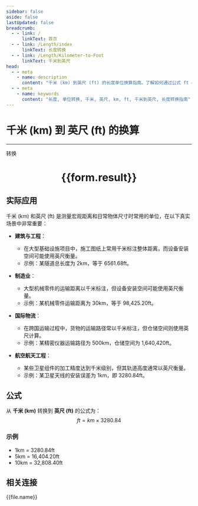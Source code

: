```yaml
---
sidebar: false
aside: false
lastUpdated: false
breadcrumb:
  - - link: /
      linkText: 首页
  - - link: /Length/index
      linkText: 长度转换
  - - link: /Length/Kilometer-to-Foot
      linkText: 千米到英尺
head:
  - - meta
    - name: description
      content: "千米 (km) 到英尺 (ft) 的长度单位换算指南。了解如何通过公式 ft = km × 3280.84 转换为英尺。"
  - - meta
    - name: keywords
      content: "长度, 单位转换, 千米, 英尺, km, ft, 千米到英尺, 长度转换指南"
---
```

# 千米 (km) 到 英尺 (ft) 的换算
---
<script setup>
import { onMounted, reactive, inject, ref } from 'vue'
import { NButton, NForm, NFormItem, NInput, NInputNumber, NSelect, NCard, useMessage,NGrid ,NGi } from 'naive-ui'
import { defineClientComponent } from 'vitepress'
import { Length } from '../../files';

const convert = inject('convert')

const form = reactive({
  number: null,
  result: '',
})

const convertHandler = () => {
  if (form.number !== null && !isNaN(form.number)) {
    const convertedValue = parseFloat(form.number) * 3280.84
    form.result = `${form.number}km = ${convertedValue.toFixed(2)}ft`
  } else {
    form.result = '请输入有效的数值。'
  }
}
</script>

<n-form size="large" :model="form">
  <n-form-item label="千米 (km)">
    <n-input-number v-model:value="form.number" placeholder="输入千米" style="width: 100%" />
  </n-form-item>
  <n-form-item>
    <n-button type="primary" @click="convertHandler" block>转换</n-button>
  </n-form-item>
</n-form>

<n-card  embedded :bordered="false" hoverable>
  <div  style="text-align:center">
    <h1>{{form.result}}</h1>
  </div>
</n-card>

## 实际应用

千米 (km) 和英尺 (ft) 是测量宏观距离和日常物体尺寸时常用的单位，在以下真实场景中非常重要：

- **建筑与工程**：
  - 在大型基础设施项目中，施工图纸上常用千米标注整体距离，而设备安装空间可能使用英尺衡量。
  - 示例：某隧道总长度为 2km，等于 6561.68ft。

- **制造业**：
  - 大型机械零件的运输距离以千米标注，但设备安装空间可能使用英尺衡量。
  - 示例：某机械零件运输距离为 30km，等于 98,425.20ft。

- **国际物流**：
  - 在跨国运输过程中，货物的运输路径常以千米标注，但仓储空间则使用英尺计算。
  - 示例：某精密仪器运输路径为 500km，仓储空间为 1,640,420ft。

- **航空航天工程**：
  - 某些卫星组件的加工精度达到千米级别，但其轨道高度通常以英尺衡量。
  - 示例：某卫星天线的安装误差为 1km，即 3280.84ft。

## 公式

从 **千米 (km)** 转换到 **英尺 (ft)** 的公式为：
$$ ft = km \times 3280.84 $$

### 示例
- 1km = 3280.84ft
- 5km = 16,404.20ft
- 10km = 32,808.40ft

## 相关连接
<n-grid x-gap="12" :cols="4">
  <n-gi v-for="(file, index) in Length" :key="index">
    <n-button
      text
      tag="a"
      :href="file.path"
      type="primary"
    >
      {{file.name}}
    </n-button>
  </n-gi>
</n-grid>